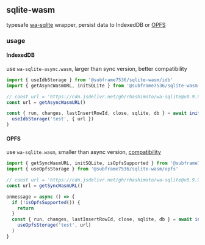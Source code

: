 ## sqlite-wasm

typesafe [wa-sqlite](https://github.com/rhashimoto/wa-sqlite) wrapper, persist data to IndexedDB or [OPFS](https://developer.mozilla.org/en-US/docs/Web/API/File_System_API/Origin_private_file_system)

### usage

#### IndexedDB

use `wa-sqlite-async.wasm`, larger than sync version, better compatibility

```ts
import { useIdbStorage } from '@subframe7536/sqlite-wasm/idb'
import { getAsyncWasmURL, initSQLite } from '@subframe7536/sqlite-wasm'

// const url = 'https://cdn.jsdelivr.net/gh/rhashimoto/wa-sqlite@v0.9.9/dist/wa-sqlite-async.wasm'
const url = getAsyncWasmURL()

const { run, changes, lastInsertRowId, close, sqlite, db } = await initSQLite(
  useIdbStorage('test', { url })
)
```

#### OPFS

use `wa-sqlite.wasm`, smaller than async version, [compatibility](https://caniuse.com/native-filesystem-api)

```ts
import { getSyncWasmURL, initSQLite, isOpfsSupported } from '@subframe7536/sqlite-wasm'
import { useOpfsStorage } from '@subframe7536/sqlite-wasm/opfs'

// const url = 'https://cdn.jsdelivr.net/gh/rhashimoto/wa-sqlite@v0.9.9/dist/wa-sqlite.wasm',
const url = getSyncWasmURL()

onmessage = async () => {
  if (!isOpfsSupported()) {
    return
  }
  const { run, changes, lastInsertRowId, close, sqlite, db } = await initSQLite(
    useOpfsStorage('test', url)
  )
}
```